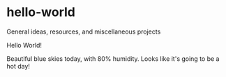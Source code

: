 # hello-world
General ideas, resources, and miscellaneous projects

Hello World!

Beautiful blue skies today, with 80% humidity.  Looks like it's going to be a hot day!

